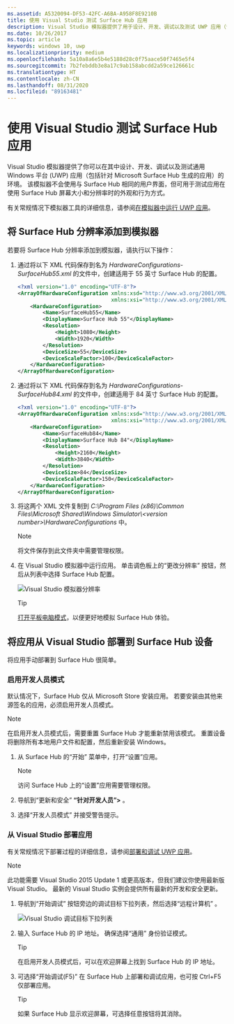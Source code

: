 ```yaml
---
ms.assetid: A5320094-DF53-42FC-A6BA-A958F8E9210B
title: 使用 Visual Studio 测试 Surface Hub 应用
description: Visual Studio 模拟器提供了用于设计、开发、调试以及测试 UWP 应用（包括针对 Surface Hub 生成的应用）的环境。
ms.date: 10/26/2017
ms.topic: article
keywords: windows 10, uwp
ms.localizationpriority: medium
ms.openlocfilehash: 5a10a8a6e5b4e5188d28c0f75aace50f7465e5f4
ms.sourcegitcommit: 7b2febddb3e8a17c9ab158abcdd2a59ce126661c
ms.translationtype: HT
ms.contentlocale: zh-CN
ms.lasthandoff: 08/31/2020
ms.locfileid: "89163481"
---
```

# <a name="test-surface-hub-apps-using-visual-studio"></a>使用 Visual Studio 测试 Surface Hub 应用
Visual Studio 模拟器提供了你可以在其中设计、开发、调试以及测试通用 Windows 平台 \(UWP\) 应用（包括针对 Microsoft Surface Hub 生成的应用）的环境。 该模拟器不会使用与 Surface Hub 相同的用户界面，但可用于测试应用在使用 Surface Hub 屏幕大小和分辨率时的外观和行为方式。

有关常规情况下模拟器工具的详细信息，请参阅[在模拟器中运行 UWP 应用](/visualstudio/debugger/run-windows-store-apps-in-the-simulator)。

## <a name="add-surface-hub-resolutions-to-the-simulator"></a>将 Surface Hub 分辨率添加到模拟器
若要将 Surface Hub 分辨率添加到模拟器，请执行以下操作：

1. 通过将以下 XML 代码保存到名为 *HardwareConfigurations-SurfaceHub55.xml* 的文件中，创建适用于 55 英寸 Surface Hub 的配置。  

    ```xml
    <?xml version="1.0" encoding="UTF-8"?>
    <ArrayOfHardwareConfiguration xmlns:xsd="http://www.w3.org/2001/XMLSchema"
                                  xmlns:xsi="http://www.w3.org/2001/XMLSchema-instance">
        <HardwareConfiguration>
            <Name>SurfaceHub55</Name>
            <DisplayName>Surface Hub 55"</DisplayName>
            <Resolution>
                <Height>1080</Height>
                <Width>1920</Width>
            </Resolution>
            <DeviceSize>55</DeviceSize>
            <DeviceScaleFactor>100</DeviceScaleFactor>
        </HardwareConfiguration>
    </ArrayOfHardwareConfiguration>
    ```

2. 通过将以下 XML 代码保存到名为 *HardwareConfigurations-SurfaceHub84.xml* 的文件中，创建适用于 84 英寸 Surface Hub 的配置。

    ```xml
    <?xml version="1.0" encoding="UTF-8"?>
    <ArrayOfHardwareConfiguration xmlns:xsd="http://www.w3.org/2001/XMLSchema"
                                  xmlns:xsi="http://www.w3.org/2001/XMLSchema-instance">
        <HardwareConfiguration>
            <Name>SurfaceHub84</Name>
            <DisplayName>Surface Hub 84"</DisplayName>
            <Resolution>
                <Height>2160</Height>
                <Width>3840</Width>
            </Resolution>
            <DeviceSize>84</DeviceSize>
            <DeviceScaleFactor>150</DeviceScaleFactor>
        </HardwareConfiguration>
    </ArrayOfHardwareConfiguration>
    ```

3. 将这两个 XML 文件复制到 *C:\Program Files (x86)\Common Files\Microsoft Shared\Windows Simulator\\&lt;version number&gt;\HardwareConfigurations* 中。

   > [!NOTE]
   > 将文件保存到此文件夹中需要管理权限。

4. 在 Visual Studio 模拟器中运行应用。 单击调色板上的“更改分辨率”  按钮，然后从列表中选择 Surface Hub 配置。

    ![Visual Studio 模拟器分辨率](images/vs-simulator-resolutions.png)

   > [!TIP]
   > [打开平板电脑模式](https://support.microsoft.com/help/17210/windows-10-use-your-pc-like-a-tablet)，以便更好地模拟 Surface Hub 体验。

## <a name="deploy-apps-to-a-surface-hub-device-from-visual-studio"></a>将应用从 Visual Studio 部署到 Surface Hub 设备
将应用手动部署到 Surface Hub 很简单。

### <a name="enable-developer-mode"></a>启用开发人员模式
默认情况下，Surface Hub 仅从 Microsoft Store 安装应用。 若要安装由其他来源签名的应用，必须启用开发人员模式。

> [!NOTE]
> 在启用开发人员模式后，需要重置 Surface Hub 才能重新禁用该模式。 重置设备将删除所有本地用户文件和配置，然后重新安装 Windows。

1. 从 Surface Hub 的“开始”  菜单中，打开“设置”应用。

   > [!NOTE]
   > 访问 Surface Hub 上的“设置”应用需要管理权限。

2. 导航到“更新和安全” **“针对开发人员”\>** 。

3. 选择“开发人员模式”  并接受警告提示。

### <a name="deploy-your-app-from-visual-studio"></a>从 Visual Studio 部署应用
有关常规情况下部署过程的详细信息，请参阅[部署和调试 UWP 应用](./deploying-and-debugging-uwp-apps.md)。

   > [!NOTE]
   > 此功能需要 Visual Studio 2015 Update 1 或更高版本，但我们建议你使用最新版 Visual Studio。 最新的 Visual Studio 实例会提供所有最新的开发和安全更新。

1. 导航到“开始调试”  按钮旁边的调试目标下拉列表，然后选择“远程计算机”  。

    <!--lcap: in your screenshot, you have local machine selected-->

   ![Visual Studio 调试目标下拉列表](images/vs-debug-target.png)

2. 输入 Surface Hub 的 IP 地址。 确保选择“通用”  身份验证模式。

   > [!TIP] 
   > 在启用开发人员模式后，可以在欢迎屏幕上找到 Surface Hub 的 IP 地址。

3. 可选择“开始调试(F5)”  在 Surface Hub 上部署和调试应用，也可按 Ctrl+F5 仅部署应用。

   > [!TIP]
   > 如果 Surface Hub 显示欢迎屏幕，可选择任意按钮将其消除。